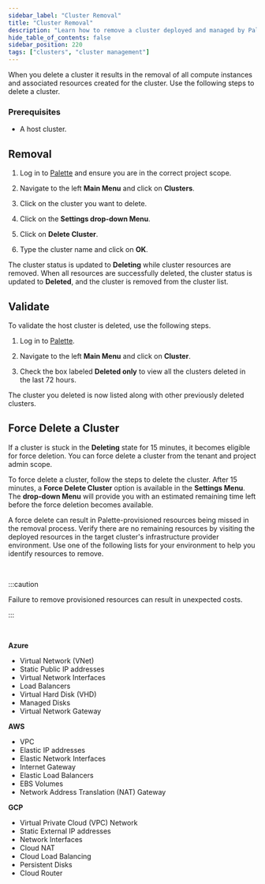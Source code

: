 ```yaml
---
sidebar_label: "Cluster Removal"
title: "Cluster Removal"
description: "Learn how to remove a cluster deployed and managed by Palette."
hide_table_of_contents: false
sidebar_position: 220
tags: ["clusters", "cluster management"]
---
```


When you delete a cluster it results in the removal of all compute instances and associated resources created for the cluster. Use the following steps to delete a cluster.

### Prerequisites

- A host cluster.

## Removal

1. Log in to [Palette](https://console.spectrocloud.com) and ensure you are in the correct project scope.

2. Navigate to the left **Main Menu** and click on **Clusters**.

3. Click on the cluster you want to delete.

4. Click on the **Settings drop-down Menu**.

5. Click on **Delete Cluster**.

6. Type the cluster name and click on **OK**.

The cluster status is updated to **Deleting** while cluster resources are removed. When all resources are successfully deleted, the cluster status is updated to **Deleted**, and the cluster is removed from the cluster list.

## Validate

To validate the host cluster is deleted, use the following steps.

1. Log in to [Palette](https://console.spectrocloud.com).

2. Navigate to the left **Main Menu** and click on **Cluster**.

3. Check the box labeled **Deleted only** to view all the clusters deleted in the last 72 hours.

The cluster you deleted is now listed along with other previously deleted clusters.

## Force Delete a Cluster

If a cluster is stuck in the **Deleting** state for 15 minutes, it becomes eligible for force deletion. You can force delete a cluster from the tenant and project admin scope.

To force delete a cluster, follow the steps to delete the cluster. After 15 minutes, a **Force Delete Cluster** option is available in the **Settings Menu**. The **drop-down Menu** will provide you with an estimated remaining time left before the force deletion becomes available.

A force delete can result in Palette-provisioned resources being missed in the removal process. Verify there are no remaining resources by visiting the deployed resources in the target cluster's infrastructure provider environment. Use one of the following lists for your environment to help you identify resources to remove.

<br />

:::caution

Failure to remove provisioned resources can result in unexpected costs.

:::

<br />

**Azure**

- Virtual Network (VNet)
- Static Public IP addresses
- Virtual Network Interfaces
- Load Balancers
- Virtual Hard Disk (VHD)
- Managed Disks
- Virtual Network Gateway

**AWS**

- VPC
- Elastic IP addresses
- Elastic Network Interfaces
- Internet Gateway
- Elastic Load Balancers
- EBS Volumes
- Network Address Translation (NAT) Gateway

**GCP**

- Virtual Private Cloud (VPC) Network
- Static External IP addresses
- Network Interfaces
- Cloud NAT
- Cloud Load Balancing
- Persistent Disks
- Cloud Router
